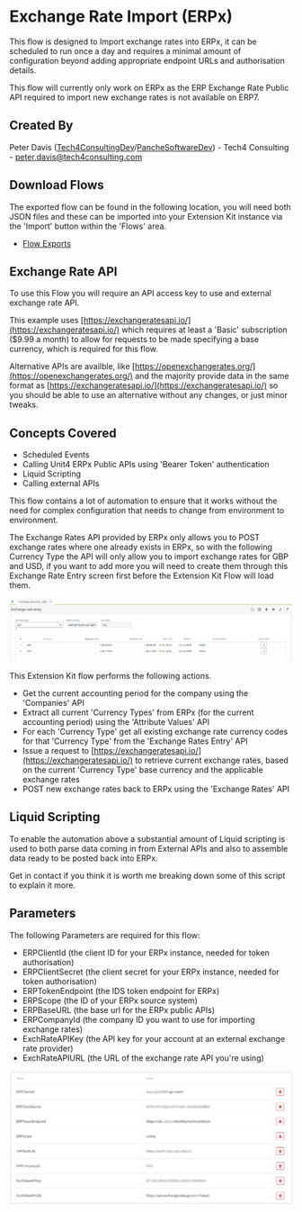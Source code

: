 # Exchange Rate Import (ERPx)

This flow is designed to Import exchange rates into ERPx, it can be scheduled to run once a day and requires a minimal amount of configuration beyond adding appropriate endpoint URLs and authorisation details.

This flow will currently only work on ERPx as the ERP Exchange Rate Public API required to import new exchange rates is not available on ERP7.

## Created By

Peter Davis ([Tech4ConsultingDev](https://github.com/Tech4ConsultingDev)/[PancheSoftwareDev](https://github.com/PanacheSoftwareDev)) - Tech4 Consulting - [peter.davis@tech4consulting.com](mailto:peter.davis@tech4consulting.com)

## Download Flows

The exported flow can be found in the following location, you will need both JSON files and these can be imported into your Extension Kit instance via the 'Import' button within the 'Flows' area.

- [Flow Exports](FlowExport/)

## Exchange Rate API

To use this Flow you will require an API access key to use and external exchange rate API.

This example uses [https://exchangeratesapi.io/](https://exchangeratesapi.io/) which requires at least a 'Basic' subscription ($9.99 a month) to allow for requests to be made specifying a base currency, which is required for this flow.

Alternative APIs are availble, like [https://openexchangerates.org/](https://openexchangerates.org/) and the majority provide data in the same format as [https://exchangeratesapi.io/](https://exchangeratesapi.io/) so you should be able to use an alternative without any changes, or just minor tweaks.

## Concepts Covered

- Scheduled Events
- Calling Unit4 ERPx Public APIs using 'Bearer Token' authentication
- Liquid Scripting
- Calling external APIs

This flow contains a lot of automation to ensure that it works without the need for complex configuration that needs to change from environment to environment.

The Exchange Rates API provided by ERPx only allows you to POST exchange rates where one already exists in ERPx, so with the following Currency Type the API will only allow you to import exchange rates for GBP and USD, if you want to add more you will need to create them through this Exchange Rate Entry screen first before the Extension Kit Flow will load them.

![ExchangeRateEntry](Assets/ExchangeRateEntry.png)

This Extension Kit flow performs the following actions.

- Get the current accounting period for the company using the 'Companies' API
- Extract all current 'Currency Types' from ERPx (for the current accounting period) using the 'Attribute Values' API
- For each 'Currency Type' get all existing exchange rate currency codes for that 'Currency Type' from the 'Exchange Rates Entry' API
- Issue a request to [https://exchangeratesapi.io/](https://exchangeratesapi.io/) to retrieve current exchange rates, based on the current 'Currency Type' base currency and the applicable exchange rates
- POST new exchange rates back to ERPx using the 'Exchange Rates' API

## Liquid Scripting

To enable the automation above a substantial amount of Liquid scripting is used to both parse data coming in from External APIs and also to assemble data ready to be posted back into ERPx.

Get in contact if you think it is worth me breaking down some of this script to explain it more.

## Parameters

The following Parameters are required for this flow:

- ERPClientId (the client ID for your ERPx instance, needed for token authorisation)
- ERPClientSecret (the client secret for your ERPx instance, needed for token authorisation)
- ERPTokenEndpoint (the IDS token endpoint for ERPx)
- ERPScope (the ID of your ERPx source system)
- ERPBaseURL (the base url for the ERPx public APIs)
- ERPCompanyId (the company ID you want to use for importing exchange rates)
- ExchRateAPIKey (the API key for your account at an external exchange rate provider)
- ExchRateAPIURL (the URL of the exchange rate API you're using)

![ExchangeRateEntry](Assets/Parameters.png)

